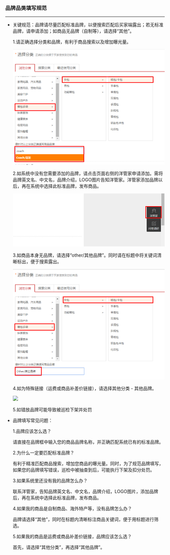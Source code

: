 ### 品牌品类填写规范

---

* 关键规范：品牌请尽量匹配标准品牌，以便搜索匹配后买家端露出；若无标准品牌，请申请添加；如商品无品牌（自制等），请选择“其他”。

  1.请正确选择分类和品牌，有利于商品搜索以及增加曝光量。

  ![](/product-management/images/sptxgf1.png)

  2.如系统中没有您需要添加的品牌，请点击页面右侧的洋管家申请添加。需将品牌英文名、中文名，品牌介绍，LOGO图片告知洋管家。洋管家添加品牌以后，再在系统中选择此标准品牌，发布商品。

  ![](/product-management/images/sptxgf2.png)

  3.如商品本身无品牌，请选择“other/其他品牌”。同时请在标题中将关键词清晰标出，便于搜索露出。

  ![](/product-management/images/sptxgf3.png)

  4.如为特殊链接（运费或商品补差价链接），请选择其他分类 - 其他品牌。

  ![](http://sellerhub.ymatou.com/helpview/img/sptxgf4.png)

  5.如错放品牌可能导致被巡检下架并处罚

* 品牌填写常见问题：

  1.品牌应该怎么选？

  请直接在品牌框中输入您的商品品牌名称，并正确匹配系统已有的标准品牌。

  2.为什么一定要匹配标准品牌？

  有利于精准匹配商品搜索，增加您商品的曝光量。同时，为了规范品牌填写，如果您的品牌填写错误，巡检中被抽查到后，可能执行下架及扣分处罚。

  3.如果系统里还没有我的品牌怎么办？

  联系洋管家，告知品牌英文名、中文名，品牌介绍，LOGO图片，添加品牌后，再在系统中选择此标准品牌，发布商品。

  4.如果我的商品是自制商品、海外特产等，没有品牌怎么办？

  品牌请选择“其他”，同时在标题内清晰标注商品关键词，便于用标题进行筛选。

  5.如果我的商品是运费或商品补差价链接，品牌应该怎么选？

  首先，请选择“其他分类”，再选择“其他品牌”。



